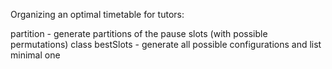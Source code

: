 Organizing an optimal timetable for tutors:

partition - generate partitions of the pause slots (with possible permutations) class 
bestSlots - generate all possible configurations and list minimal one